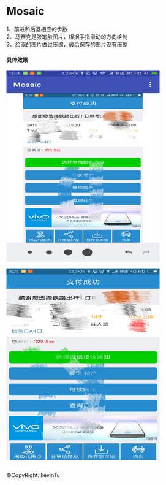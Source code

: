 # Mosaic

1、前进和后退相应的步数<br/>
2、马赛克是张笔触图片，根据手指滑动的方向绘制<br/>
3、绘画的图片做过压缩，最后保存的图片没有压缩<br/>

#### 具体效果

<img src="./imgs/1.png" width = "400" height = "500" alt="图片名称" align=center />
<br/>
<br/>
<img src="./imgs/2.png" width = "400" height = "500" alt="图片名称" align=center />
<br/>
<br/>

&copy;CopyRight: kevinTu
